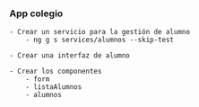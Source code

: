 ### App colegio

    - Crear un servicio para la gestión de alumno
        - ng g s services/alumnos --skip-test

    - Crear una interfaz de alumno
    
    - Crear los componentes
        - form
        - listaAlumnos
        - alumnos